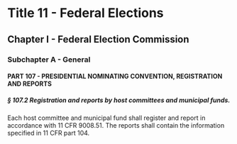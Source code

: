 
# Title 11 - Federal Elections
## Chapter I - Federal Election Commission
### Subchapter A - General
#### PART 107 - PRESIDENTIAL NOMINATING CONVENTION, REGISTRATION AND REPORTS
##### § 107.2 Registration and reports by host committees and municipal funds.

Each host committee and municipal fund shall register and report in accordance with 11 CFR 9008.51. The reports shall contain the information specified in 11 CFR part 104.
